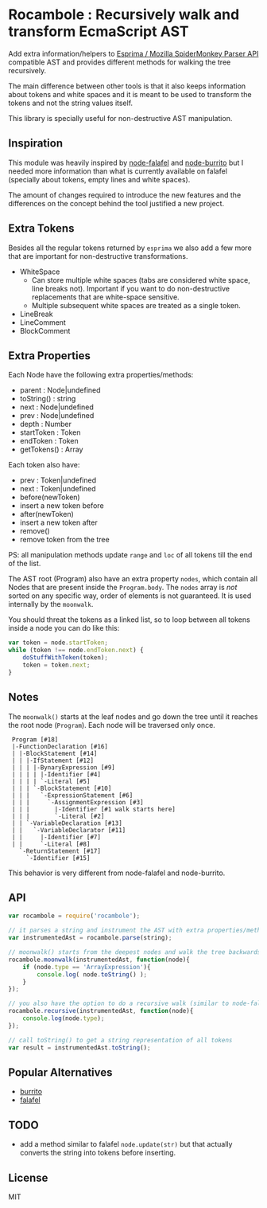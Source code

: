 # Rocambole : Recursively walk and transform EcmaScript AST

Add extra information/helpers to [Esprima / Mozilla SpiderMonkey Parser
API](http://esprima.org/doc/index.html#ast) compatible AST and provides
different methods for walking the tree recursively.

The main difference between other tools is that it also keeps information about
tokens and white spaces and it is meant to be used to transform the tokens and
not the string values itself.

This library is specially useful for non-destructive AST manipulation.


## Inspiration

This module was heavily inspired by
[node-falafel](https://github.com/substack/node-falafel) and
[node-burrito](https://github.com/substack/node-burrito) but I needed more
information than what is currently available on falafel (specially about
tokens, empty lines and white spaces).

The amount of changes required to introduce the new features and the
differences on the concept behind the tool justified a new project.



## Extra Tokens

Besides all the regular tokens returned by `esprima` we also add a few more
that are important for non-destructive transformations.

 * WhiteSpace
   - Can store multiple white spaces (tabs are considered white space, line
     breaks not). Important if you want to do non-destructive replacements that
     are white-space sensitive.
   - Multiple subsequent white spaces are treated as a single token.
 * LineBreak
 * LineComment
 * BlockComment



## Extra Properties

Each Node have the following extra properties/methods:

  - parent : Node|undefined
  - toString() : string
  - next : Node|undefined
  - prev : Node|undefined
  - depth : Number
  - startToken : Token
  - endToken : Token
  - getTokens() : Array<Token>

Each token also have:

 - prev : Token|undefined
 - next : Token|undefined
 - before(newToken)
  - insert a new token before
 - after(newToken)
  - insert a new token after
 - remove()
  - remove token from the tree

PS: all manipulation methods update `range` and `loc` of all tokens till the
end of the list.

The AST root (Program) also have an extra property `nodes`, which contain all
Nodes that are present inside the `Program.body`. The `nodes` array is *not*
sorted on any specific way, order of elements is not guaranteed. It is used
internally by the `moonwalk`.

You should threat the tokens as a linked list, so to loop between all tokens
inside a node you can do like this:

```js
var token = node.startToken;
while (token !== node.endToken.next) {
    doStuffWithToken(token);
    token = token.next;
}
```



## Notes

The `moonwalk()` starts at the leaf nodes and go down the tree until it reaches
the root node (`Program`). Each node will be traversed only once.

```
 Program [#18]
 |-FunctionDeclaration [#16]
 | |-BlockStatement [#14]
 | | |-IfStatement [#12]
 | | | |-BynaryExpression [#9]
 | | | | |-Identifier [#4]
 | | | | `-Literal [#5]
 | | | `-BlockStatement [#10]
 | | |   `-ExpressionStatement [#6]
 | | |     `-AssignmentExpression [#3]
 | | |       |-Identifier [#1 walk starts here]
 | | |       `-Literal [#2]
 | | `-VariableDeclaration [#13]
 | |   `-VariableDeclarator [#11]
 | |     |-Identifier [#7]
 | |     `-Literal [#8]
   `-ReturnStatement [#17]
     `-Identifier [#15]
```

This behavior is very different from node-falafel and node-burrito.



## API

```js
var rocambole = require('rocambole');

// it parses a string and instrument the AST with extra properties/methods
var instrumentedAst = rocambole.parse(string);

// moonwalk() starts from the deepest nodes and walk the tree backwards
rocambole.moonwalk(instrumentedAst, function(node){
    if (node.type == 'ArrayExpression'){
        console.log( node.toString() );
    }
});

// you also have the option to do a recursive walk (similar to node-falafel)
rocambole.recursive(instrumentedAst, function(node){
    console.log(node.type);
});

// call toString() to get a string representation of all tokens
var result = instrumentedAst.toString();
```



## Popular Alternatives

 - [burrito](https://github.com/substack/node-burrito)
 - [falafel](https://github.com/substack/node-falafel)




## TODO

 - add a method similar to falafel `node.update(str)` but that actually
   converts the string into tokens before inserting.



## License

MIT



